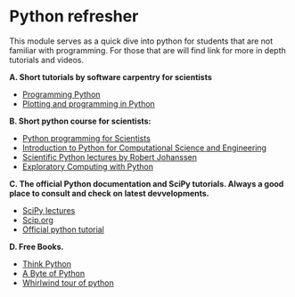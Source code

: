 Python refresher
=======================

This module serves as a quick dive into python for students that are not familiar with programming. For those that are will find link for more in depth tutorials and videos. 

**A. Short tutorials by software carpentry for scientists**
   - [Programming Python](http://swcarpentry.github.io/python-novice-inflammation/)
   - [Plotting and programming in Python ](http://swcarpentry.github.io/python-novice-gapminder/)


**B. Short python course for scientists:**
   - [Python programming for Scientists](http://wwwstaff.ari.uni-heidelberg.de/mitarbeiter/rschmidt/pycourse/index.html)
   - [Introduction to Python for Computational Science and Engineering](https://fangohr.github.io/introduction-to-python-for-computational-science-and-engineering/)
   - [Scientific Python lectures by Robert Johanssen](https://nbviewer.jupyter.org/github/jrjohansson/scientific-python-lectures/tree/master/)  
   - [Exploratory Computing with Python](https://mbakker7.github.io/exploratory_computing_with_python/)

**C. The official Python documentation and SciPy tutorials. Always a good place to consult and check on latest devvelopments.**
   - [SciPy lectures](http://scipy-lectures.org/index.html)
   - [Scip.org](https://www.scipy.org/)
   - [Official python tutorial](https://docs.python.org/3/tutorial/)
   
**D. Free Books.** 
   - [Think Python](https://greenteapress.com/wp/think-python/)
   - [A Byte of Python](https://python.swaroopch.com/)
   - [Whirlwind tour of python](https://jakevdp.github.io/WhirlwindTourOfPython/)